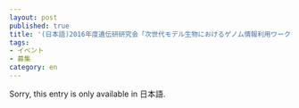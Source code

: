 ```yaml
---
layout: post
published: true
title: '(日本語)2016年度遺伝研研究会「次世代モデル生物におけるゲノム情報利用ワークショップ」＋講習会が開催されます(2016年12月15日(木), 16日(金))'
tags:
- イベント
- 募集
category: en
---
```

Sorry, this entry is only available in 日本語.